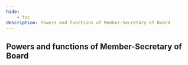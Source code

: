 ```yaml
---
hide:
    - toc
description: Powers and functions of Member-Secretary of Board
---
```


## Powers and functions of Member-Secretary of Board
